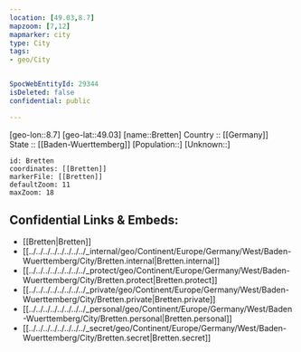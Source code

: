```yaml
---
location: [49.03,8.7] 
mapzoom: [7,12] 
mapmarker: city 
type: City
tags:
- geo/City


SpocWebEntityId: 29344
isDeleted: false
confidential: public

---
```

[geo-lon::8.7] 
[geo-lat::49.03] 
[name::Bretten] 
Country :: [[Germany]]  
State :: [[Baden-Wuerttemberg]] 
[Population::] 
[Unknown::] 


```leaflet
id: Bretten
coordinates: [[Bretten]] 
markerFile: [[Bretten]] 
defaultZoom: 11 
maxZoom: 18
```


## Confidential Links & Embeds: 
- [[Bretten|Bretten]]  
- [[../../../../../../../../_internal/geo/Continent/Europe/Germany/West/Baden-Wuerttemberg/City/Bretten.internal|Bretten.internal]] 
- [[../../../../../../../../_protect/geo/Continent/Europe/Germany/West/Baden-Wuerttemberg/City/Bretten.protect|Bretten.protect]] 
- [[../../../../../../../../_private/geo/Continent/Europe/Germany/West/Baden-Wuerttemberg/City/Bretten.private|Bretten.private]] 
- [[../../../../../../../../_personal/geo/Continent/Europe/Germany/West/Baden-Wuerttemberg/City/Bretten.personal|Bretten.personal]] 
- [[../../../../../../../../_secret/geo/Continent/Europe/Germany/West/Baden-Wuerttemberg/City/Bretten.secret|Bretten.secret]] 
